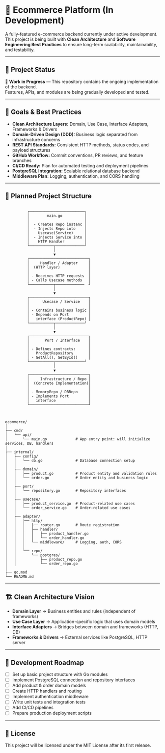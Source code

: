 
# 🛒 Ecommerce Platform (In Development)

A fully-featured e-commerce backend currently under active development.  
This project is being built with **Clean Architecture** and **Software Engineering Best Practices** to ensure long-term scalability, maintainability, and testability.

---

## 📌 Project Status
🚧 **Work in Progress** — This repository contains the ongoing implementation of the backend.  
Features, APIs, and modules are being gradually developed and tested.

---

## 🎯 Goals & Best Practices

- **Clean Architecture Layers:** Domain, Use Case, Interface Adapters, Frameworks & Drivers  
- **Domain-Driven Design (DDD):** Business logic separated from infrastructure concerns  
- **REST API Standards:** Consistent HTTP methods, status codes, and payload structures  
- **GitHub Workflow:** Commit conventions, PR reviews, and feature branches  
- **CI/CD Ready:** Plan for automated testing and deployment pipelines  
- **PostgreSQL Integration:** Scalable relational database backend  
- **Middleware Plan:** Logging, authentication, and CORS handling  

---

## 📂 Planned Project Structure

```plaintext

          ┌─────────────────────────┐
          │        main.go          │
          │                         │
          │  - Creates Repo instanc │
          │  - Injects Repo into    │
          │    Usecase(Service)     │
          │  - Injects Service into │
          │    HTTP Handler         │
          └───────────┬─────────────┘
                      │
                      ▼
          ┌───────────────────────────┐
          │     Handler / Adapter     │
          │  (HTTP layer)             │
          │                           │
          │ - Receives HTTP requests  │
          │ - Calls Usecase methods   │
          └───────────┬─────────────  ┘
                      │
                      ▼
          ┌───────────────────────────┐
          │      Usecase / Service    │
          │                           │
          │ - Contains business logic │
          │ - Depends on Port         │
          │   interface (ProductRepo) │
          └───────────┬─────────────┘
                      │
                      ▼
          ┌───────────────────────────┐
          │       Port / Interface    │
          │                           │
          │ - Defines contracts:      │
          │   ProductRepository       │
          │ - GetAll(), GetById()     │
          └───────────┬─────────────┘
                      │
                      ▼
          ┌───────────────────────────┐
          │     Infrastructure / Repo │
          │  (Concrete Implementation)│
          │                           │
          │ - MemoryRepo / DBRepo     │
          │ - Implements Port         │
          │   interface               │
          └───────────────────────────┘



ecommerce/
│
├── cmd/
│   └── api/
│       └── main.go             # App entry point: will initialize services, DB, handlers
│
├── internal/
│   ├── config/
│   │   └── db.go               # Database connection setup
│   │
│   ├── domain/
│   │   ├── product.go          # Product entity and validation rules
│   │   └── order.go            # Order entity and business logic
│   │
│   ├── port/
│   │   └── repository.go       # Repository interfaces
│   │
│   ├── usecase/
│   │   ├── product_service.go  # Product-related use cases
│   │   └── order_service.go    # Order-related use cases
│   │
│   ├── adapter/
│   │   ├── http/
│   │   │   ├── router.go       # Route registration
│   │   │   ├── handler/
│   │   │   │   ├── product_handler.go
│   │   │   │   └── order_handler.go
│   │   │   └── middleware/     # Logging, auth, CORS
│   │   │
│   │   └── repo/
│   │       └── postgres/
│   │           ├── product_repo.go
│   │           └── order_repo.go
│
├── go.mod
└── README.md
```
---

## 🏗️ Clean Architecture Vision

- **Domain Layer** → Business entities and rules (independent of frameworks)  
- **Use Case Layer** → Application-specific logic that uses domain models  
- **Interface Adapters** → Bridges between domain and frameworks (HTTP, DB)  
- **Frameworks & Drivers** → External services like PostgreSQL, HTTP server  

---

## 📅 Development Roadmap

- [ ] Set up basic project structure with Go modules  
- [ ] Implement PostgreSQL connection and repository interfaces  
- [ ] Add product & order domain models  
- [ ] Create HTTP handlers and routing  
- [ ] Implement authentication middleware  
- [ ] Write unit tests and integration tests  
- [ ] Add CI/CD pipelines  
- [ ] Prepare production deployment scripts  

---

## 📜 License
This project will be licensed under the MIT License after its first release.

